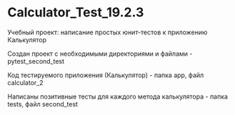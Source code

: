 # Calculator_Test_19.2.3
Учебный проект: написание простых юнит-тестов к приложению Калькулятор

Создан проект с необходимыми директориями и файлами - pytest_second_test

Код тестируемого приложения (Калькулятор) - папка app, файл calculator_2

Написаны позитивные тесты для каждого метода калькулятора - папка tests, файл second_test

